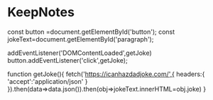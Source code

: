 # KeepNotes

const button =document.getElementById('button');
const jokeText=document.getElementById('paragraph');


addEventListener('DOMContentLoaded',getJoke)
button.addEventListener('click',getJoke);

function getJoke(){
    fetch('https://icanhazdadjoke.com/',{
        headers:{
            'accept':'application/json'
        } }).then(data=>data.json()).then(obj=>jokeText.innerHTML=obj.joke)
}